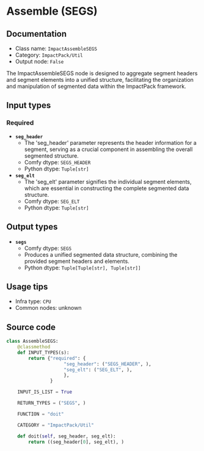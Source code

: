# Assemble (SEGS)
## Documentation
- Class name: `ImpactAssembleSEGS`
- Category: `ImpactPack/Util`
- Output node: `False`

The ImpactAssembleSEGS node is designed to aggregate segment headers and segment elements into a unified structure, facilitating the organization and manipulation of segmented data within the ImpactPack framework.
## Input types
### Required
- **`seg_header`**
    - The 'seg_header' parameter represents the header information for a segment, serving as a crucial component in assembling the overall segmented structure.
    - Comfy dtype: `SEGS_HEADER`
    - Python dtype: `Tuple[str]`
- **`seg_elt`**
    - The 'seg_elt' parameter signifies the individual segment elements, which are essential in constructing the complete segmented data structure.
    - Comfy dtype: `SEG_ELT`
    - Python dtype: `Tuple[str]`
## Output types
- **`segs`**
    - Comfy dtype: `SEGS`
    - Produces a unified segmented data structure, combining the provided segment headers and elements.
    - Python dtype: `Tuple[Tuple[str], Tuple[str]]`
## Usage tips
- Infra type: `CPU`
- Common nodes: unknown


## Source code
```python
class AssembleSEGS:
    @classmethod
    def INPUT_TYPES(s):
        return {"required": {
                     "seg_header": ("SEGS_HEADER", ),
                     "seg_elt": ("SEG_ELT", ),
                     },
                }

    INPUT_IS_LIST = True

    RETURN_TYPES = ("SEGS", )

    FUNCTION = "doit"

    CATEGORY = "ImpactPack/Util"

    def doit(self, seg_header, seg_elt):
        return ((seg_header[0], seg_elt), )

```
